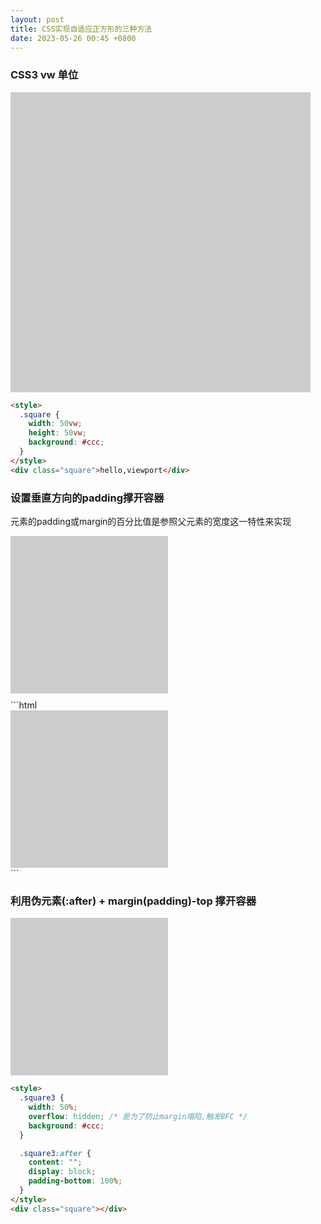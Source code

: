 ```yaml
---
layout: post
title: CSS实现自适应正方形的三种方法
date: 2023-05-26 00:45 +0800
---
```


<style type="text/css">
  .square1 {
    width: 50vw;
    height: 50vw;
    background: #ccc;

    margin-bottom: 10px;
  }

  .square2 {
    width: 50%;
    padding-top: 50%;
    height: 0;
    background-color: #ccc;

    margin-bottom: 10px;
  }

  .square3 {
    width: 50%;
    overflow: hidden; /* 是为了防止margin塌陷,触发BFC */
    background: #ccc;

    margin-bottom: 10px;
  }

  .square3:after {
    content: "";
    display: block;
    padding-bottom: 100%;
  }
</style>

### CSS3 vw 单位
<div class="square1"></div>

```html
<style>
  .square {
    width: 50vw;
    height: 50vw;
    background: #ccc;
  }
</style>
<div class="square">hello,viewport</div>
```

### 设置垂直方向的padding撑开容器
元素的padding或margin的百分比值是参照父元素的宽度这一特性来实现

<div class="square2"></div>
```html
<style>
  .square{
    width: 50%;
    padding-top: 50%;
    height: 0; /* 避免被内容撑开多余的高度 */
    background-color: #ccc;
  }
</style>
<div class="square"></div>
```

### 利用伪元素(:after) + margin(padding)-top 撑开容器
<div class="square3"></div>

```html
<style>
  .square3 {
    width: 50%;
    overflow: hidden; /* 是为了防止margin塌陷,触发BFC */
    background: #ccc;
  }

  .square3:after {
    content: "";
    display: block;
    padding-bottom: 100%;
  }
</style>
<div class="square"></div>
```
